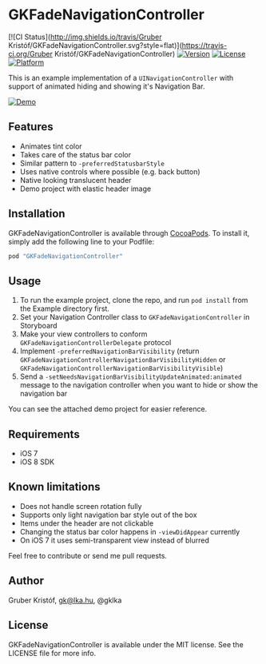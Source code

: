 # GKFadeNavigationController

[![CI Status](http://img.shields.io/travis/Gruber Kristóf/GKFadeNavigationController.svg?style=flat)](https://travis-ci.org/Gruber Kristóf/GKFadeNavigationController)
[![Version](https://img.shields.io/cocoapods/v/GKFadeNavigationController.svg?style=flat)](http://cocoapods.org/pods/GKFadeNavigationController)
[![License](https://img.shields.io/cocoapods/l/GKFadeNavigationController.svg?style=flat)](http://cocoapods.org/pods/GKFadeNavigationController)
[![Platform](https://img.shields.io/cocoapods/p/GKFadeNavigationController.svg?style=flat)](http://cocoapods.org/pods/GKFadeNavigationController)

This is an example implementation of a `UINavigationController` with support of animated hiding and showing it's Navigation Bar.

[![Demo](example.gif?raw=true)](example.mov?raw=true)

## Features

- Animates tint color
- Takes care of the status bar color
- Similar pattern to `-preferredStatusbarStyle`
- Uses native controls where possible (e.g. back button)
- Native looking translucent header
- Demo project with elastic header image

## Installation

GKFadeNavigationController is available through [CocoaPods](http://cocoapods.org). To install
it, simply add the following line to your Podfile:

```ruby
pod "GKFadeNavigationController"
```

## Usage

1. To run the example project, clone the repo, and run `pod install` from the Example directory first.
1. Set your Navigation Controller class to `GKFadeNavigationController` in Storyboard
1. Make your view controllers to conform `GKFadeNavigationControllerDelegate` protocol
1. Implement `-preferredNavigationBarVisibility` (return `GKFadeNavigationControllerNavigationBarVisibilityHidden` or `GKFadeNavigationControllerNavigationBarVisibilityVisible`)
1. Send a `-setNeedsNavigationBarVisibilityUpdateAnimated:animated` message to the navigation controller when you want to hide or show the navigation bar

You can see the attached demo project for easier reference.

## Requirements

- iOS 7
- iOS 8 SDK

## Known limitations

- Does not handle screen rotation fully
- Supports only light navigation bar style out of the box
- Items under the header are not clickable
- Changing the status bar color happens in `-viewDidAppear` currently
- On iOS 7 it uses semi-transparent view instead of blurred

Feel free to contribute or send me pull requests.

## Author

Gruber Kristóf, gk@lka.hu, @gklka

## License

GKFadeNavigationController is available under the MIT license. See the LICENSE file for more info.
